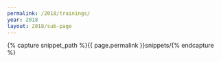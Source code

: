 ```yaml
---
permalink: /2018/trainings/
year: 2018
layout: 2018/sub-page
---
```

{% capture snippet_path %}{{ page.permalink }}snippets/{% endcapture %}


<!--
<div class="container" id="trainings">

<section class="main-content text-center" id="topic-trainings">
<h2>Pre-conference Trainings</h2>

<img src="/images/2018/Trainings.png" alt = "Trainings summary" width="90%">

<div style="font-size:xx-large">
<input type="button" onclick="location.href='https://holvi.com/shop/ETC2018/';" value="Buy a ticket here" style="
    background-color: #12bd12;
    color: white;
    border-radius: 15px;
    font: bold 10pt verdana;
    border: none;
    padding: 10px;
">
</div>

<i>You can purchase a ticket to a training separately, or join trainings as part of your conference package. If you already purchased a ticket, <a href="mailto:contact@europeantestingconference.eu"> get in touch</a> for our extension model to update your package with a good price.</i>

<hr>

{% for page in site.pages %}
{% if page.path contains snippet_path %}
{% if page.training == true %}
 {% include 2018/pages/topic-page.md  topic=page%}
{% endif %}
{% endif %}
{% endfor %}

</section></div>
-->
